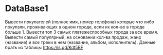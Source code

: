 # DataBase1
Вывести покупателей (полное имя, номер телефона) которые что либо покупали, проживающих в одном городе, если их кол-во в городе больше 1.
Вывести топ 3 самых платежеспособных города за все время.
Вывести самый популярный, на основании кол-ва продаж, жанр (название) и все треки в нем (название, альбом, исполнитель).
Данные брать из таблицы https://is.gd/Kdt5BF

